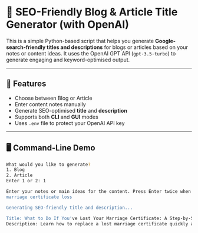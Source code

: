 # 📝 SEO-Friendly Blog & Article Title Generator (with OpenAI)

This is a simple Python-based script that helps you generate **Google-search-friendly titles and descriptions** for blogs or articles based on your notes or content ideas. It uses the OpenAI GPT API (`gpt-3.5-turbo`) to generate engaging and keyword-optimised output.

---

## 🚀 Features

- Choose between Blog or Article
- Enter content notes manually
- Generate SEO-optimised **title** and **description**
- Supports both **CLI** and **GUI** modes
- Uses `.env` file to protect your OpenAI API key

---

## 🖥️ Command-Line Demo

```bash
What would you like to generate?
1. Blog
2. Article
Enter 1 or 2: 1

Enter your notes or main ideas for the content. Press Enter twice when you're done:
marriage certificate loss

Generating SEO-friendly title and description...

Title: What to Do If You've Lost Your Marriage Certificate: A Step-by-Step Guide
Description: Learn how to replace a lost marriage certificate quickly and easily. Follow our step-by-step guide to ensure you have the necessary documentation for legal and personal reasons.
